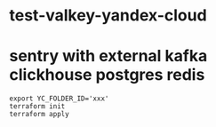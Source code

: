 # test-valkey-yandex-cloud

# sentry with external kafka clickhouse postgres redis

```shell
export YC_FOLDER_ID='xxx'
terraform init
terraform apply
```
